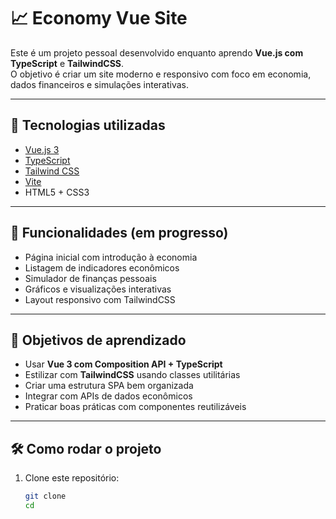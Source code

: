 # 📈 Economy Vue Site

Este é um projeto pessoal desenvolvido enquanto aprendo **Vue.js com TypeScript** e **TailwindCSS**.  
O objetivo é criar um site moderno e responsivo com foco em economia, dados financeiros e simulações interativas.

---

## 🚀 Tecnologias utilizadas

- [Vue.js 3](https://vuejs.org/)
- [TypeScript](https://www.typescriptlang.org/)
- [Tailwind CSS](https://tailwindcss.com/)
- [Vite](https://vitejs.dev/)
- HTML5 + CSS3


---

## 🎯 Funcionalidades (em progresso)

- Página inicial com introdução à economia
- Listagem de indicadores econômicos
- Simulador de finanças pessoais
- Gráficos e visualizações interativas
- Layout responsivo com TailwindCSS

---

## 🧠 Objetivos de aprendizado

- Usar **Vue 3 com Composition API + TypeScript**
- Estilizar com **TailwindCSS** usando classes utilitárias
- Criar uma estrutura SPA bem organizada
- Integrar com APIs de dados econômicos
- Praticar boas práticas com componentes reutilizáveis

---

## 🛠️ Como rodar o projeto

1. Clone este repositório:
   ```bash
   git clone 
   cd 
